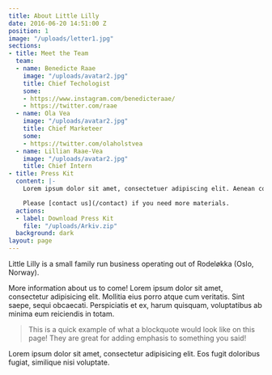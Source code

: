 ```yaml
---
title: About Little Lilly
date: 2016-06-20 14:51:00 Z
position: 1
image: "/uploads/letter1.jpg"
sections:
- title: Meet the Team
  team:
  - name: Benedicte Raae
    image: "/uploads/avatar2.jpg"
    title: Chief Techologist
    some:
    - https://www.instagram.com/benedicteraae/
    - https://twitter.com/raae
  - name: Ola Vea
    image: "/uploads/avatar2.jpg"
    title: Chief Marketeer
    some:
    - https://twitter.com/olaholstvea
  - name: Lillian Raae-Vea
    image: "/uploads/avatar2.jpg"
    title: Chief Intern
- title: Press Kit
  content: |-
    Lorem ipsum dolor sit amet, consectetuer adipiscing elit. Aenean commodo ligula eget dolor. Aenean massa. Cum sociis natoque penatibus et magnis dis parturient montes, nascetur ridiculus mus. Donec quam felis, ultricies nec.

    Please [contact us](/contact) if you need more materials.
  actions:
  - label: Download Press Kit
    file: "/uploads/Arkiv.zip"
  background: dark
layout: page
---
```


Little Lilly is a small family run business operating out of Rodeløkka (Oslo, Norway).

More information about us to come! Lorem ipsum dolor sit amet, consectetur adipisicing elit. Mollitia eius porro atque cum veritatis. Sint saepe, sequi obcaecati. Perspiciatis et ex, harum quisquam, voluptatibus ab minima eum reiciendis in totam. 

> This is a quick example of what a blockquote would look like on this page! They are great for adding emphasis to something you said!

Lorem ipsum dolor sit amet, consectetur adipisicing elit. Eos fugit doloribus fugiat, similique nisi voluptate.